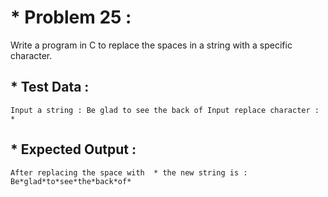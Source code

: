 # * Problem 25 :

Write a program in C to replace the spaces in a string with a specific character.

## * Test Data :

    Input a string : Be glad to see the back of Input replace character : *

## * Expected Output :

    After replacing the space with  * the new string is : Be*glad*to*see*the*back*of*